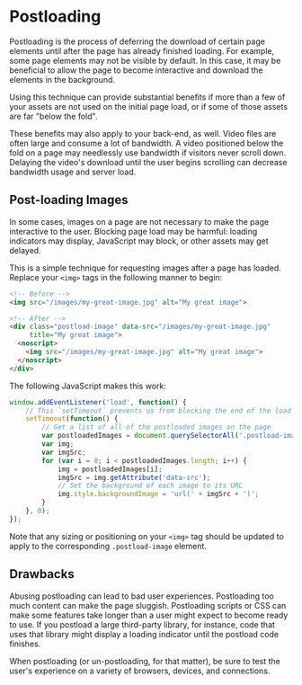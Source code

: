 # Postloading

Postloading is the process of deferring the download of certain page elements until after the page has already finished loading. For example, some page elements may not be visible by default. In this case, it may be beneficial to allow the page to become interactive and download the elements in the background.

Using this technique can provide substantial benefits if more than a few of your assets are not used on the initial page load, or if some of those assets are far "below the fold".

These benefits may also apply to your back-end, as well. Video files are often large and consume a lot of bandwidth. A video positioned below the fold on a page may needlessly use bandwidth if visitors never scroll down. Delaying the video's download until the user begins scrolling can decrease bandwidth usage and server load.


## Post-loading Images

In some cases, images on a page are not necessary to make the page interactive to the user. Blocking page load may be harmful: loading indicators may display, JavaScript may block, or other assets may get delayed.

This is a simple technique for requesting images after a page has loaded. Replace your `<img>` tags in the following manner to begin:

```html
<!-- Before -->
<img src="/images/my-great-image.jpg" alt="My great image">

<!-- After -->
<div class="postload-image" data-src="/images/my-great-image.jpg"
     title="My great image">
  <noscript>
    <img src="/images/my-great-image.jpg" alt="My great image">
  </noscript>
</div>
```

The following JavaScript makes this work:

```js
window.addEventListener('load', function() {
    // This `setTimeout` prevents us from blocking the end of the load event.
    setTimeout(function() {
        // Get a list of all of the postloaded images on the page
        var postloadedImages = document.querySelectorAll('.postload-image');
        var img;
        var imgSrc;
        for (var i = 0; i < postloadedImages.length; i++) {
            img = postloadedImages[i];
            imgSrc = img.getAttribute('data-src');
            // Set the background of each image to its URL
            img.style.backgroundImage = 'url(' + imgSrc + ')';
        }
    }, 0);
});
```

Note that any sizing or positioning on your `<img>` tag should be updated to apply to the corresponding `.postload-image` element.


## Drawbacks

Abusing postloading can lead to bad user experiences. Postloading too much content can make the page sluggish. Postloading scripts or CSS can make some features take longer than a user might expect to become ready to use. If you postload a large third-party library, for instance, code that uses that library might display a loading indicator until the postload code finishes.

When postloading (or un-postloading, for that matter), be sure to test the user's experience on a variety of browsers, devices, and connections.
